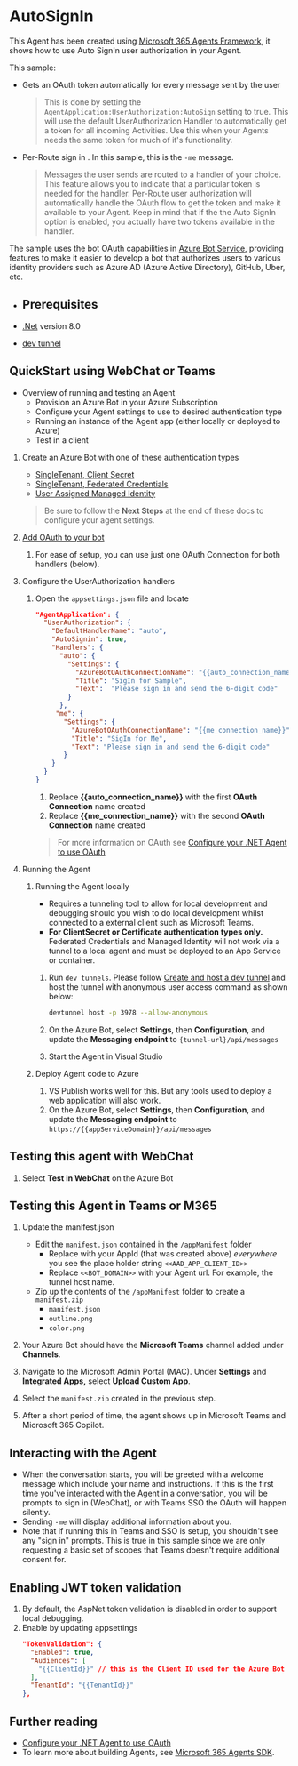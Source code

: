 ﻿# AutoSignIn

This Agent has been created using [Microsoft 365 Agents Framework](https://github.com/microsoft/agents-for-net), it shows how to use Auto SignIn user authorization in your Agent.

This sample:
- Gets an OAuth token automatically for every message sent by the user
  > This is done by setting the `AgentApplication:UserAuthorization:AutoSign` setting to true.  This will use the default UserAuthorization Handler to automatically get a token for all incoming Activities.  Use this when your Agents needs the same token for much of it's functionality.
- Per-Route sign in .  In this sample, this is the `-me` message.
  > Messages the user sends are routed to a handler of your choice.  This feature allows you to indicate that a particular token is needed for the handler.  Per-Route user authorization will automatically handle the OAuth flow to get the token and make it available to your Agent.  Keep in mind that if the the Auto SignIn option is enabled, you actually have two tokens available in the handler.

The sample uses the bot OAuth capabilities in [Azure Bot Service](https://docs.botframework.com), providing features to make it easier to develop a bot that authorizes users to various identity providers such as Azure AD (Azure Active Directory), GitHub, Uber, etc.

- ## Prerequisites

-  [.Net](https://dotnet.microsoft.com/en-us/download/dotnet/8.0) version 8.0
-  [dev tunnel](https://learn.microsoft.com/azure/developer/dev-tunnels/get-started?tabs=windows)

## QuickStart using WebChat or Teams

- Overview of running and testing an Agent
  - Provision an Azure Bot in your Azure Subscription
  - Configure your Agent settings to use to desired authentication type
  - Running an instance of the Agent app (either locally or deployed to Azure)
  - Test in a client

1. Create an Azure Bot with one of these authentication types
   - [SingleTenant, Client Secret](https://learn.microsoft.com/en-us/microsoft-365/agents-sdk/azure-bot-create-single-secret)
   - [SingleTenant, Federated Credentials](https://learn.microsoft.com/en-us/microsoft-365/agents-sdk/azure-bot-create-federated-credentials) 
   - [User Assigned Managed Identity](https://learn.microsoft.com/en-us/microsoft-365/agents-sdk/azure-bot-create-managed-identity)
    
   > Be sure to follow the **Next Steps** at the end of these docs to configure your agent settings.

1. [Add OAuth to your bot](https://learn.microsoft.com/en-us/microsoft-365/agents-sdk/azure-bot-user-authorization-federated-credentials)
   1. For ease of setup, you can use just one OAuth Connection for both handlers (below).

1. Configure the UserAuthorization handlers
   1. Open the `appsettings.json` file and locate
      ```json
      "AgentApplication": {
        "UserAuthorization": {
          "DefaultHandlerName": "auto",
          "AutoSignin": true,
          "Handlers": {
            "auto": {
              "Settings": {
                "AzureBotOAuthConnectionName": "{{auto_connection_name}}",
                "Title": "SigIn for Sample",
                "Text":  "Please sign in and send the 6-digit code"
              }
            },
           "me": {
             "Settings": {
               "AzureBotOAuthConnectionName": "{{me_connection_name}}",
               "Title": "SigIn for Me",
               "Text": "Please sign in and send the 6-digit code"
             }
          }
        }
      }
      ```

      1. Replace **{{auto_connection_name}}** with the first **OAuth Connection** name created
      1. Replace **{{me_connection_name}}** with the second **OAuth Connection** name created
      
      > For more information on OAuth see [Configure your .NET Agent to use OAuth](https://learn.microsoft.com/en-us/microsoft-365/agents-sdk/agent-oauth-configuration-dotnet)

1. Running the Agent
   1. Running the Agent locally
      - Requires a tunneling tool to allow for local development and debugging should you wish to do local development whilst connected to a external client such as Microsoft Teams.
      - **For ClientSecret or Certificate authentication types only.**  Federated Credentials and Managed Identity will not work via a tunnel to a local agent and must be deployed to an App Service or container.
      
      1. Run `dev tunnels`. Please follow [Create and host a dev tunnel](https://learn.microsoft.com/azure/developer/dev-tunnels/get-started?tabs=windows) and host the tunnel with anonymous user access command as shown below:

         ```bash
         devtunnel host -p 3978 --allow-anonymous
         ```

      1. On the Azure Bot, select **Settings**, then **Configuration**, and update the **Messaging endpoint** to `{tunnel-url}/api/messages`

      1. Start the Agent in Visual Studio

   1. Deploy Agent code to Azure
      1. VS Publish works well for this.  But any tools used to deploy a web application will also work.
      1. On the Azure Bot, select **Settings**, then **Configuration**, and update the **Messaging endpoint** to `https://{{appServiceDomain}}/api/messages`

## Testing this agent with WebChat

   1. Select **Test in WebChat** on the Azure Bot

## Testing this Agent in Teams or M365

1. Update the manifest.json
   - Edit the `manifest.json` contained in the `/appManifest` folder
     - Replace with your AppId (that was created above) *everywhere* you see the place holder string `<<AAD_APP_CLIENT_ID>>`
     - Replace `<<BOT_DOMAIN>>` with your Agent url.  For example, the tunnel host name.
   - Zip up the contents of the `/appManifest` folder to create a `manifest.zip`
     - `manifest.json`
     - `outline.png`
     - `color.png`

1. Your Azure Bot should have the **Microsoft Teams** channel added under **Channels**.

1. Navigate to the Microsoft Admin Portal (MAC). Under **Settings** and **Integrated Apps,** select **Upload Custom App**.

1. Select the `manifest.zip` created in the previous step. 

1. After a short period of time, the agent shows up in Microsoft Teams and Microsoft 365 Copilot.

## Interacting with the Agent

- When the conversation starts, you will be greeted with a welcome message which include your name and instructions.  If this is the first time you've interacted with the Agent in a conversation, you will be prompts to sign in (WebChat), or with Teams SSO the OAuth will happen silently.
- Sending `-me` will display additional information about you.
- Note that if running this in Teams and SSO is setup, you shouldn't see any "sign in" prompts.  This is true in this sample since we are only requesting a basic set of scopes that Teams doesn't require additional consent for.

## Enabling JWT token validation
1. By default, the AspNet token validation is disabled in order to support local debugging.
1. Enable by updating appsettings
   ```json
   "TokenValidation": {
     "Enabled": true,
     "Audiences": [
       "{{ClientId}}" // this is the Client ID used for the Azure Bot
     ],
     "TenantId": "{{TenantId}}"
   },
   ```

## Further reading
- [Configure your .NET Agent to use OAuth](https://learn.microsoft.com/en-us/microsoft-365/agents-sdk/agent-oauth-configuration-dotnet)
- To learn more about building Agents, see [Microsoft 365 Agents SDK](https://learn.microsoft.com/en-us/microsoft-365/agents-sdk/).

